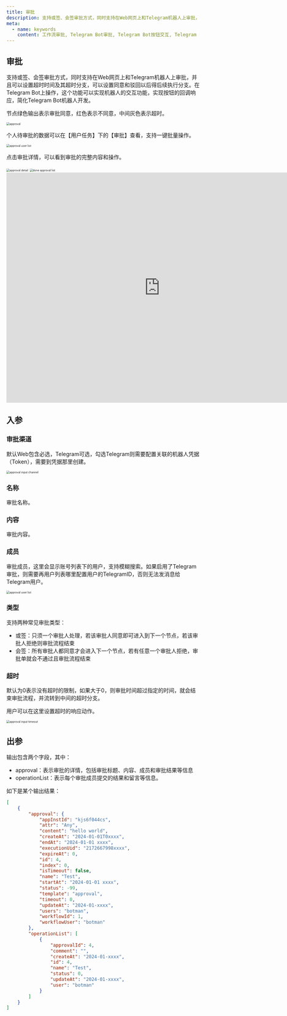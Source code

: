 ```yaml
---
title: 审批
description: 支持或签、会签审批方式，同时支持在Web网页上和Telegram机器人上审批，并且可以设置超时时间及其超时分支，可以设置同意和驳回以后得后续执行分支。
meta:
  - name: keywords
    content: 工作流审批, Telegram Bot审批, Telegram Bot按钮交互, Telegram Bot按钮响应, 网页审批, 审批流引擎, 审批流框架, 低代码, AI工作流, 流程引擎
---
```


## 审批

支持或签、会签审批方式，同时支持在Web网页上和Telegram机器人上审批，并且可以设置超时时间及其超时分支，可以设置同意和驳回以后得后续执行分支。在Telegram Bot上操作，这个功能可以实现机器人的交互功能，实现按钮的回调响应，简化Telegram Bot机器人开发。

节点绿色输出表示审批同意，红色表示不同意，中间灰色表示超时。

<img src="./img/approval.png" alt="approval" title="审批配置" style="zoom:50%;" />

个人待审批的数据可以在【用户任务】下的【审批】查看，支持一键批量操作。

<img src="./img/approval_user_list.png" alt="approval user list" title="审批用户列表"  style="zoom:50%;" />

点击审批详情，可以看到审批的完整内容和操作。

<img src="./img/approval_detail.png" alt="approval detail" title="审批详情" style="zoom:50%;" />

<img src="./img/done_approval_list.png" alt="done approval list" title="已完成审批列表"  style="zoom:50%;" />

<iframe 
    width="800" 
    height="600" 
    src="https://www.youtube.com/embed/vjKWLpJLr7c"  frameborder="0" 
    allow="accelerometer; autoplay; encrypted-media; gyroscope; picture-in-picture" 
    allowfullscreen>
</iframe>



## 入参

### 审批渠道

默认Web包含必选，Telegram可选，勾选Telegram则需要配置关联的机器人凭据（Token），需要到凭据那里创建。

<img src="./img/approval_input_channel.png" alt="approval input channel" title="审批方式" style="zoom:50%;" />

### 名称

审批名称。



### 内容

审批内容。



### 成员

审批成员，这里会显示账号列表下的用户，支持模糊搜索。如果启用了Telegram审批，则需要再用户列表哪里配置用户的TelegramID，否则无法发消息给Telegram用户。

<img src="./img/approval_user_list.png" alt="approval user list" title="审批成员" style="zoom:50%;" />

### 类型

支持两种常见审批类型：

- 或签：只须一个审批人处理，若该审批人同意即可进入到下一个节点，若该审批人拒绝则审批流程结束
- 会签：所有审批人都同意才会进入下一个节点，若有任意一个审批人拒绝，审批单就会不通过且审批流程结束



### 超时

默认为0表示没有超时的限制，如果大于0，则审批时间超过指定的时间，就会结束审批流程，并流转到中间的超时分支。

用户可以在这里设置超时的响应动作。

<img src="./img/approval_input_timeout.png" alt="approval input timeout" title="审批超时" style="zoom:50%;" />

## 出参

输出包含两个字段，其中：

- approval：表示审批的详情，包括审批标题、内容、成员和审批结果等信息
- operationList：表示每个审批成员提交的结果和留言等信息。

如下是某个输出结果：

```json
[
    {
        "approval": {
            "appInstId": "kjs6f044cs",
            "attr": "Any",
            "content": "hello world",
            "createAt": "2024-01-01T0xxxx",
            "endAt": "2024-01-01 xxxx",
            "executionUid": "2172667998xxxx",
            "expireAt": 0,
            "id": 4,
            "index": 0,
            "isTimeout": false,
            "name": "Test",
            "startAt": "2024-01-01 xxxx",
            "status": -99,
            "template": "approval",
            "timeout": 0,
            "updateAt": "2024-01-xxxx",
            "users": "botman",
            "workflowId": 1,
            "workflowUser": "botman"
        },
        "operationList": [
            {
                "approvalId": 4,
                "comment": "",
                "createAt": "2024-01-xxxx",
                "id": 4,
                "name": "Test",
                "status": 0,
                "updateAt": "2024-01-xxxx",
                "user": "botman"
            }
        ]
    }
]
```

